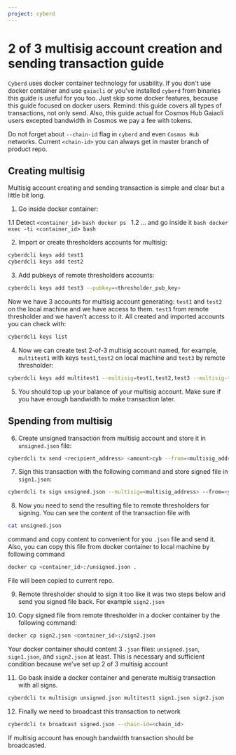 ```yaml
---
project: cyberd
---
```

# 2 of 3 multisig account creation and sending transaction guide

`Cyberd` uses docker container technology for usability. If you don't use docker container and use `gaiacli` or you've installed `cyberd` from binaries this guide is useful for you too. Just skip some docker features, because this guide focused on docker users. Remind: this guide covers all types of transactions, not only send. Also, this guide actual for Cosmos Hub Gaiacli users excepted bandwidth in Cosmos we pay a fee with tokens.

Do not forget about `--chain-id` flag in `cyberd` and even `Cosmos Hub` networks. Current `<chain-id>` you can always get in master branch of product repo.

## Creating multisig

Multisig account creating and sending transaction is simple and clear but a little bit long.

1. Go inside docker container:

  1.1 Detect `<container_id>`
      ```bash
      docker ps
      ```
  1.2 ... and go inside it
    ```bash
    docker exec -ti <container_id> bash
    ```

2. Import or create thresholders accounts for multisig:
```bash
cyberdcli keys add test1
cyberdcli keys add test2
```
3. Add pubkeys of remote thresholders accounts:
```bash
cyberdcli keys add test3 --pubkey=<thresholder_pub_key>
```
Now we have 3 accounts for multisig account generating: `test1` and `test2` on the local machine and we have access to them. `test3` from remote thresholder and we haven't access to it. All created and imported accounts you can check with:
```bash
cyberdcli keys list
```

4. Now we can create test 2-of-3 multisig account named, for example, `multitest1` with keys `test1`,`test2` on local machine and `test3` by remote thresholder:
```bash
cyberdcli keys add multitest1 --multisig=test1,test2,test3 --multisig-threshold 2
```

5. You should top up your balance of your multisig account. Make sure if you have enough bandwidth to make transaction later.

## Spending from multisig

6. Create unsigned transaction from multisig account and store it in `unsigned.json` file:
```bash
cyberdcli tx send <recipient_address> <amount>cyb --from=<multisig_address> --chain-id=<chain_id> --generate-only > unsigned.json
```

7. Sign this transaction with the following command and store signed file in `sign1.json`:
```bash
cyberdcli tx sign unsigned.json --multisig=<multisig_address> --from=<your_account_name> --output-document sign1.json --chain-id=<chain_id>
```

8. Now you need to send the resulting file to remote thresholders for signing. You can see the content of the transaction file with
 ```bash
cat unsigned.json
```
command and copy content to convenient for you `.json` file and send it. Also, you can copy this file from docker container to local machine by following command
```bash
docker cp <container_id>:/unsigned.json .
```
File will been copied to current repo.

9. Remote thresholder should to sign it too like it was two steps below and send you signed file back. For example `sign2.json`


10. Copy signed file from remote thresholder in a docker container by the following command:

```bash
docker cp sign2.json <container_id>:/sign2.json
```

Your docker container should content 3 `.json` files: `unsigned.json`, `sign1.json`, and `sign2.json` at least. This is necessary and sufficient condition because we've set up 2 of 3 multisig account

11. Go bask inside a docker container and generate multisig transaction with all signs.

```bash
cyberdcli tx multisign unsigned.json multitest1 sign1.json sign2.json --chain-id=<chain_id> > signed.json
```

12. Finally we need to broadcast this transaction to network

```bash
cyberdcli tx broadcast signed.json --chain-id=<chain_id>
```

If multisig account has enough bandwidth transaction should be broadcasted.
